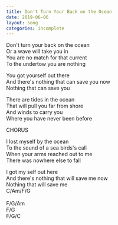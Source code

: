 ```yaml
---
title: Don't Turn Your Back on the Ocean
date: 2019-06-06
layout: song
categories: incomplete
---
```


Don't turn your back on the ocean  
Or a wave will take you in  
You are no match for that current  
To the undertow you are nothing

<div class="chorus">
  You got yourself out there<br/>
  And there's nothing that can save you now<br/>
  Nothing that can save you<br/>
</div>

There are tides in the ocean  
That will pull you far from shore  
And winds to carry you  
Where you have never been before

<div class="chorus">CHORUS</div>

I lost myself by the ocean  
To the sound of a sea birds's call  
When your arms reached out to me  
There was nowhere else to fall

<div class="chorus">
  I got my self out here<br/>
  And there's nothing that will save me now<br/>
  Nothing that will save me<br/>
</div>

<div class="chords">
  C/Am/F/G<br/>
  <br/>
  F/G/Am<br/>
  F/G<br/>
  F/G/C<br/>
 </div>
